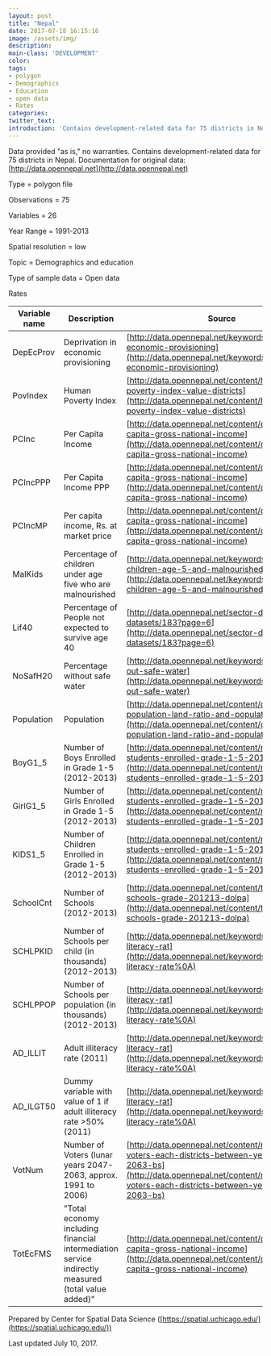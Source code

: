 ```yaml
---
layout: post
title: "Nepal"
date: 2017-07-18 16:15:16
image: /assets/img/
description:
main-class: 'DEVELOPMENT'
color:
tags:
- polygon
- Demographics
- Education
- open data
- Rates
categories:
twitter_text:
introduction: 'Contains development-related data for 75 districts in Nepal.'
---
```

<script>
  var map = L.map('map').setView([28.601151, 84.115914], 6);
  L.tileLayer('https://api.tiles.mapbox.com/v4/{id}/{z}/{x}/{y}.png?access_token=pk.eyJ1IjoibWFwYm94IiwiYSI6ImNpejY4NXVycTA2emYycXBndHRqcmZ3N3gifQ.rJcFIG214AriISLbB6B5aw', { <!--this is the URL for the Nepal Geojson-->
		maxZoom: 18,
		attribution: 'Map data &copy; <a href="http://openstreetmap.org">OpenStreetMap</a> contributors, ' +
			'<a href="http://creativecommons.org/licenses/by-sa/2.0/">CC-BY-SA</a>, ' +
			'Imagery © <a href="http://mapbox.com">Mapbox</a>',
		id: 'mapbox.light'
	}).addTo(map);

  map.scrollWheelZoom.disable();
  map.touchZoom.disable();
  var enableMapInteraction = function () {
      map.scrollWheelZoom.enable();
      map.touchZoom.enable();
  }
  $('#map').on('click touch', enableMapInteraction);

  // load GeoJSON from an external file
  // load GeoJSON from an external file
  $.getJSON("../data/Nepal.geojson",function(data){
    // add GeoJSON layer to the map once the file is loaded
    var json = L.geoJson(data);
    json.addTo(map);
    map.fitBounds(json.getBounds());
  });

</script>

Data provided "as is," no warranties. Contains development-related data for 75 districts in Nepal. Documentation for original data: [http://data.opennepal.net](http://data.opennepal.net)


 Type = polygon file

 Observations = 75

 Variables = 26

 Year Range = 1991-2013


Spatial resolution = low

 Topic = Demographics and education

 Type of sample data = Open data

 Rates

|Variable name|Description|Source|
|---|---|---|
|DepEcProv|Deprivation in economic provisioning|[http://data.opennepal.net/keywords/deprivation-economic-provisioning](http://data.opennepal.net/keywords/deprivation-economic-provisioning)|
|PovIndex|Human Poverty Index|[http://data.opennepal.net/content/human-poverty-index-value-districts](http://data.opennepal.net/content/human-poverty-index-value-districts)
|PCInc|Per Capita Income|[http://data.opennepal.net/content/district-wise-capita-gross-national-income](http://data.opennepal.net/content/district-wise-capita-gross-national-income)
|PCIncPPP|Per Capita Income PPP|[http://data.opennepal.net/content/district-wise-capita-gross-national-income](http://data.opennepal.net/content/district-wise-capita-gross-national-income)|
|PCIncMP|Per capita income, Rs. at market price|[http://data.opennepal.net/content/district-wise-capita-gross-national-income](http://data.opennepal.net/content/district-wise-capita-gross-national-income)|
|MalKids|Percentage of children under age five who are malnourished|[http://data.opennepal.net/keywords/percentage-children-age-5-and-malnourished](http://data.opennepal.net/keywords/percentage-children-age-5-and-malnourished)
|Lif40|Percentage of People not expected to survive age 40|[http://data.opennepal.net/sector-district-datasets/183?page=6](http://data.opennepal.net/sector-district-datasets/183?page=6)
|NoSafH20|Percentage without safe water|[http://data.opennepal.net/keywords/percentage-out-safe-water](http://data.opennepal.net/keywords/percentage-out-safe-water)
|Population|Population|[http://data.opennepal.net/content/district-wise-population-land-ratio-and-population-density](http://data.opennepal.net/content/district-wise-population-land-ratio-and-population-density)
|BoyG1\_5|Number of Boys Enrolled in Grade 1-5 (2012-2013)|[http://data.opennepal.net/content/number-students-enrolled-grade-1-5-201213](http://data.opennepal.net/content/number-students-enrolled-grade-1-5-201213)
|GirlG1\_5|Number of Girls Enrolled in Grade 1-5 (2012-2013)|[http://data.opennepal.net/content/number-students-enrolled-grade-1-5-201213](http://data.opennepal.net/content/number-students-enrolled-grade-1-5-201213)|
|KIDS1\_5|Number of Children Enrolled in Grade 1-5 (2012-2013)|[http://data.opennepal.net/content/number-students-enrolled-grade-1-5-201213](http://data.opennepal.net/content/number-students-enrolled-grade-1-5-201213)|
|SchoolCnt|Number of Schools (2012-2013)|[http://data.opennepal.net/content/total-number-schools-grade-201213-dolpa](http://data.opennepal.net/content/total-number-schools-grade-201213-dolpa)
|SCHLPKID|Number of Schools per child (in thousands) (2012-2013)|[http://data.opennepal.net/keywords/adult-literacy-rat](http://data.opennepal.net/keywords/adult-literacy-rate%0A)
|SCHLPPOP|Number of Schools per population (in thousands) (2012-2013)|[http://data.opennepal.net/keywords/adult-literacy-rat](http://data.opennepal.net/keywords/adult-literacy-rate%0A)|
|AD\_ILLIT|Adult illiteracy rate (2011)|[http://data.opennepal.net/keywords/adult-literacy-rat](http://data.opennepal.net/keywords/adult-literacy-rate%0A)|
|AD\_ILGT50|Dummy variable with value of 1 if adult illiteracy rate \>50% (2011)|[http://data.opennepal.net/keywords/adult-literacy-rat](http://data.opennepal.net/keywords/adult-literacy-rate%0A)|
|VotNum|Number of Voters (lunar years 2047-2063, approx. 1991 to 2006)|[http://data.opennepal.net/content/number-voters-each-districts-between-year-2047-2063-bs](http://data.opennepal.net/content/number-voters-each-districts-between-year-2047-2063-bs)
|TotEcFMS|"Total economy including financial intermediation service indirectly measured (total value added)"|[http://data.opennepal.net/content/district-wise-capita-gross-national-income](http://data.opennepal.net/content/district-wise-capita-gross-national-income)

Prepared by Center for Spatial Data Science ([https://spatial.uchicago.edu/](https://spatial.uchicago.edu/))

 Last updated July 10, 2017.
